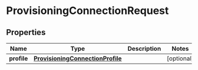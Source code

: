 

# ProvisioningConnectionRequest


## Properties

| Name | Type | Description | Notes |
|------------ | ------------- | ------------- | -------------|
|**profile** | [**ProvisioningConnectionProfile**](ProvisioningConnectionProfile.md) |  |  [optional] |



